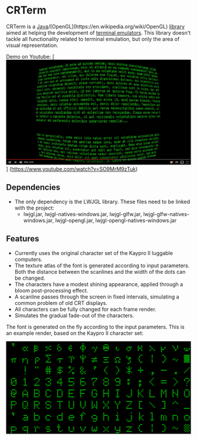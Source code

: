 CRTerm
======

CRTerm is a [Java](https://en.wikipedia.org/wiki/Java_(programming_language))/[OpenGL](https://en.wikipedia.org/wiki/OpenGL) [library](https://en.wikipedia.org/wiki/Library_(computing)) aimed at helping the development of [terminal emulators](https://en.wikipedia.org/wiki/Terminal_emulator). This library doesn't tackle all functionality related to terminal emulation, but only the area of visual representation. 

Demo on Youtube:
[![Demo on Youtube](/doc/img/cterm_youtube.png)]
(https://www.youtube.com/watch?v=SO9MrM9zTuk)

## Dependencies

- The only dependency is the LWJGL library. These files need to be linked with the project:
    - lwjgl.jar, lwjgl-natives-windows.jar, lwjgl-glfw.jar, lwjgl-glfw-natives-windows.jar, lwjgl-opengl.jar, lwjgl-opengl-natives-windows.jar

## Features

- Currently uses the original character set of the Kaypro II luggable computers.
- The texture atlas of the font is generated according to input parameters. Both the distance between the scanlines and the width of the dots can be changed.
- The characters have a modest shining appearance, applied through a bloom post-processing effect.
- A scanline passes through the screen in fixed intervals, simulating a common problem of old CRT displays.
- All characters can be fully changed for each frame render.
- Simulates the gradual fade-out of the characters.

The font is generated on the fly according to the input parameters. This is an example render, based on the Kaypro II character set:

![Character set - texture atlas](/doc/img/character_set.png)
